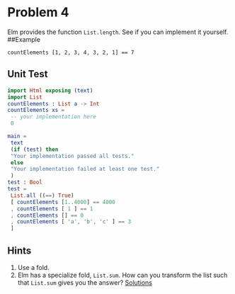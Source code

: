 # Problem 4
Elm provides the function ```List.length```. See if you can implement it yourself.
##Example
```
countElements [1, 2, 3, 4, 3, 2, 1] == 7
```
## Unit Test
```elm
import Html exposing (text)
import List
countElements : List a -> Int
countElements xs =
 -- your implementation here
 0

main =
 text
 (if (test) then
 "Your implementation passed all tests."
 else
 "Your implementation failed at least one test."
 )
test : Bool
test =
 List.all ((==) True)
 [ countElements [1..4000] == 4000
 , countElements [ 1 ] == 1
 , countElements [] == 0
 , countElements [ 'a', 'b', 'c' ] == 3
 ]
```
## Hints
1. Use a fold.
2. Elm has a specialize fold, ```List.sum```. How can you transform the list such that ```List.sum``` gives you the answer?
[Solutions](problem_4_solutions.md)